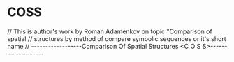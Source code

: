 # COSS
// This is author's work by Roman Adamenkov on topic "Comparison of spatial // structures by method of compare symbolic sequences or it's short name  // ------------------Comparison Of Spatial Structures  &lt;C O S S>-------------------
